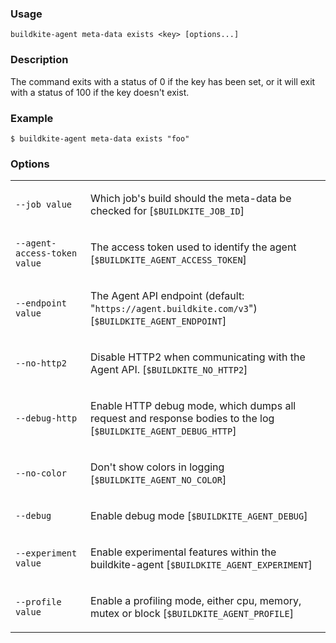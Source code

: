 <!--
  _____   ____    _   _  ____ _______   ______ _____ _____ _______ 
 |  __ \ / __ \  | \ | |/ __ \__   __| |  ____|  __ \_   _|__   __|
 | |  | | |  | | |  \| | |  | | | |    | |__  | |  | || |    | |   
 | |  | | |  | | | . ` | |  | | | |    |  __| | |  | || |    | |   
 | |__| | |__| | | |\  | |__| | | |    | |____| |__| || |_   | |   
 |_____/ \____/  |_| \_|\____/  |_|    |______|_____/_____|  |_|   

This file is auto-generated by script/update-agent-help.sh, please update the
agent CLI help in https://github.com/buildkite/agent and run the generation
script.

-->

### Usage

`buildkite-agent meta-data exists <key> [options...]`

### Description

The command exits with a status of 0 if the key has been set, or it will
exit with a status of 100 if the key doesn&#39;t exist.

### Example

    $ buildkite-agent meta-data exists "foo"

### Options

<table>
<tr><td><code>--job value</code></td><td><p>Which job's build should the meta-data be checked for [<code>$BUILDKITE_JOB_ID</code>]</p></td>
<tr><td><code>--agent-access-token value</code></td><td><p>The access token used to identify the agent [<code>$BUILDKITE_AGENT_ACCESS_TOKEN</code>]</p></td>
<tr><td><code>--endpoint value</code></td><td><p>The Agent API endpoint (default: "<code>https://agent.buildkite.com/v3</code>") [<code>$BUILDKITE_AGENT_ENDPOINT</code>]</p></td>
<tr><td><code>--no-http2</code></td><td><p>Disable HTTP2 when communicating with the Agent API. [<code>$BUILDKITE_NO_HTTP2</code>]</p></td>
<tr><td><code>--debug-http</code></td><td><p>Enable HTTP debug mode, which dumps all request and response bodies to the log [<code>$BUILDKITE_AGENT_DEBUG_HTTP</code>]</p></td>
<tr><td><code>--no-color</code></td><td><p>Don't show colors in logging [<code>$BUILDKITE_AGENT_NO_COLOR</code>]</p></td>
<tr><td><code>--debug</code></td><td><p>Enable debug mode [<code>$BUILDKITE_AGENT_DEBUG</code>]</p></td>
<tr><td><code>--experiment value</code></td><td><p>Enable experimental features within the buildkite-agent [<code>$BUILDKITE_AGENT_EXPERIMENT</code>]</p></td>
<tr><td><code>--profile value</code></td><td><p>Enable a profiling mode, either cpu, memory, mutex or block [<code>$BUILDKITE_AGENT_PROFILE</code>]</p></td>
</table>
